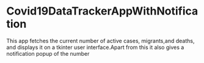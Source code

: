 # Covid19DataTrackerAppWithNotification
This app fetches the current number of active cases, migrants,and deaths, and displays it on a tkinter user interface.Apart from this it also gives a notification popup of the number
